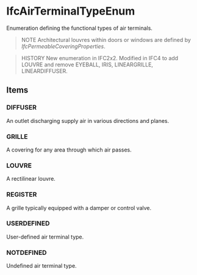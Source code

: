 # IfcAirTerminalTypeEnum

Enumeration defining the functional types of air terminals.
<!-- end of short definition -->

> NOTE Architectural louvres within doors or windows are defined by _IfcPermeableCoveringProperties_.

> HISTORY New enumeration in IFC2x2. Modified in IFC4 to add LOUVRE and remove EYEBALL, IRIS, LINEARGRILLE, LINEARDIFFUSER.

## Items

### DIFFUSER
An outlet discharging supply air in various directions and planes.

### GRILLE
A covering for any area through which air passes.

### LOUVRE
A rectilinear louvre.

### REGISTER
A grille typically equipped with a damper or control valve.

### USERDEFINED
User-defined air terminal type.

### NOTDEFINED
Undefined air terminal type.
